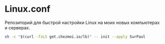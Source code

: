 # Linux.conf
Репозиторий для быстрой настройки Linux на моих новых компьютерах и серверах.

```bash
sh -c "$(curl -fsLS get.chezmoi.io/lb)" -- init --apply SurPaul
```
